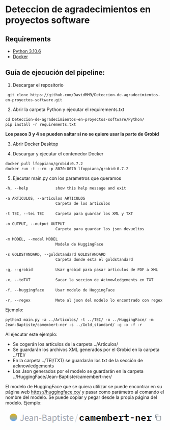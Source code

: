 # Deteccion de agradecimientos en proyectos software

## Requirements

- [Python 3.10.6](https://www.python.org/downloads/)
- [Docker](https://docs.docker.com/engine/install/)

## Guía de ejecución del pipeline:

1. Descargar el repositorio

```
 git clone https://github.com/DavidMM9/Deteccion-de-agradecimientos-en-proyectos-software.git
```

2. Abrir la carpeta Python y ejecutar el requirements.txt

```
cd Deteccion-de-agradecimientos-en-proyectos-software/Python/
pip install -r requirements.txt
```

**Los pasos 3 y 4 se pueden saltar si no se quiere usar la parte de Grobid**

3. Abrir Docker Desktop

4. Descargar y ejecutar el contenedor Docker

```
docker pull lfoppiano/grobid:0.7.2
docker run -t --rm -p 8070:8070 lfoppiano/grobid:0.7.2
```

5. Ejecutar main.py con los parametros que queramos

```
-h, --help            show this help message and exit

-a ARTICULOS, --articulos ARTICULOS
                      Carpeta de los articulos

-t TEI, --tei TEI     Carpeta para guardar los XML y TXT

-o OUTPUT, --output OUTPUT
                      Carpeta para guardar los json devueltos

-m MODEL, --model MODEL
                      Modelo de HuggingFace

-s GOLDSTANDARD, --goldstandard GOLDSTANDARD
                      Carpeta donde esta el goldstandard

-g, --grobid          Usar grobid para pasar articulos de PDF a XML

-x, --toTXT           Sacar la seccion de Acknowledgements en TXT

-f, --huggingface     Usar modelo de HuggingFace

-r, --regex           Mete al json del modelo lo encontrado con regex
```

Ejemplo:

```
python3 main.py -a ../Articulos/ -t ../TEI/ -o ../HuggingFace/ -m Jean-Baptiste/camembert-ner -s ../Gold_standard/ -g -x -f -r
```

Al ejecutar este ejemplo:

- Se cogerán los artículos de la carpeta ../Articulos/
- Se guardarán los archivos XML generados por el Grobid en la carpeta ../TEI/
- En la carpeta ../TEI/TXT/ se guardarán los txt de la sección de acknowledgements
- Los Json generados por el modelo se guardarán en la carpeta ../HuggingFace/Jean-Baptiste/camembert-ner/

El modelo de HuggingFace que se quiera utilizar se puede encontrar en su página web https://huggingface.co/ y pasar como parámetro al comando el nombre del modelo. Se puede copiar y pegar desde la propia página del modelo. Ejemplo:

![](/Python/modelo.png "Ejemplo para copiar el modelo")
